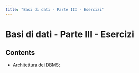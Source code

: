 ```yaml
---
title: "Basi di dati - Parte III - Esercizi"
---
```


# Basi di dati - Parte III - Esercizi

## Contents

- [Architettura dei DBMS](db_es_part3_2.md);
